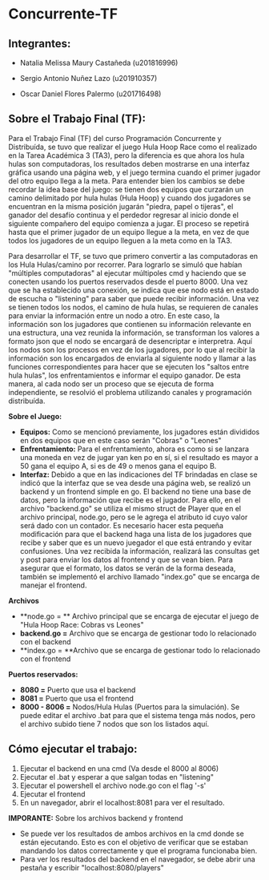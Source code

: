 # Concurrente-TF

## **Integrantes:**

- Natalia Melissa Maury Castañeda (u201816996)

- Sergio Antonio Nuñez Lazo (u201910357)

- Oscar Daniel Flores Palermo (u201716498)

## Sobre el Trabajo Final (TF):
Para el Trabajo Final (TF) del curso Programación Concurrente y Distribuída, se tuvo que realizar el juego Hula Hoop Race como el realizado en la Tarea Académica 3 (TA3), pero la diferencia es que ahora los hula hulas son computadoras,  los resultados deben mostrarse en una interfaz gráfica usando una página web, y el juego termina cuando el primer jugador del otro equipo llega a la meta. Para entender bien los cambios se debe recordar la idea base del juego: se tienen dos equipos que curzarán un camino delimitado por hula hulas (Hula Hoop) y cuando dos jugadores se encuentran en la misma posición jugarán "piedra, papel o tijeras", el ganador del desafío continua y el perdedor regresar al inicio donde el siguiente compañero del equipo comienza a jugar. El proceso se repetirá hasta que el primer jugador de un equipo llegue a la meta, en vez de que todos los jugadores de un equipo lleguen a la meta como en la TA3. 

Para desarrollar el TF, se tuvo que primero convertir a las computadoras en los Hula Hulas/camino por recorrer. Para lograrlo se simuló que habían "múltiples computadoras" al ejecutar múltipoles cmd y haciendo que se conecten usando los puertos reservados desde el puerto 8000. Una vez que se ha establecido una conexión, se indica que ese nodo está en estado de escucha o "listening" para saber que puede recibir información. Una vez se tienen todos los nodos, el camino de hula hulas, se requieren de canales para enviar la información entre un nodo a otro. En este caso, la información son los jugadores que contienen su información relevante en una estructura, una vez reunida la información, se transforman los valores a formato json que el nodo se encargará de desencriptar e interpretra. Aquí los nodos son los procesos en vez de los jugadores, por lo que al recibir la información son los encargados de enviarla al siguiente nodo y llamar a las funciones correspondientes para hacer que se ejecuten los "saltos entre hula hulas", los enfrentamientos e informar el equipo ganador. De esta manera, al cada nodo ser un proceso que se ejecuta de forma independiente, se resolvió el problema utilizando canales y programación distribuída.

**Sobre el Juego:**
- **Equipos:** Como se mencionó previamente, los jugadores están divididos en dos equipos que en este caso serán "Cobras" o "Leones"
- **Enfrentamiento:** Para el enfrentamiento, ahora es como si se lanzara una moneda en vez de jugar yan ken po en sí, si el resultado es mayor a 50 gana el equipo A, si es de 49 o menos gana el equipo B.
- **Interfaz:** Debido a que en las indicaciones del TF brindadas en clase se indicó que la interfaz que se vea desde una página web, se realizó un backend y un frontend simple en go. El backend no tiene una  base de datos, pero la información que recibe es el jugador. Para ello, en el archivo "backend.go" se utiliza el mismo struct de Player que en el archivo principal, node.go, pero se le agrega el atributo id cuyo valor será dado con un contador. Es necesario hacer esta pequeña modificación para que el backend haga una lista de los jugadores que recibe y saber que es un nuevo juegador el que está entrando y evitar confusiones. Una vez recibida la información, realizará las consultas get y post para enviar los datos al frontend y que se vean bien. Para asegurar que el formato, los datos se verán de la forma deseada, también se implementó el archivo llamado "index.go" que se encarga de manejar el frontend. 

**Archivos**
- **node.go = ** Archivo principal que se encarga de ejecutar el juego de "Hula Hoop Race: Cobras vs Leones"
- **backend.go =** Archivo que se encarga de gestionar todo lo relacionado con el backend
- **index.go = **Archivo que se encarga de gestionar todo lo relacionado con el frontend

**Puertos reservados:**
- **8080 =** Puerto que usa el backend
- **8081 =** Puerto que usa el frontend
- **8000 - 8006 =** Nodos/Hula Hulas (Puertos para la simulación). Se puede editar el archivo .bat para que el sistema tenga más nodos, pero el archivo subido tiene 7 nodos que son los listados aquí. 

## Cómo ejecutar el trabajo:
1. Ejecutar el backend en una cmd (Va desde el 8000 al 8006)
2. Ejecutar el .bat y esperar a que salgan todas en "listening"
3. Ejecutar el powershell el archivo node.go con el flag '-s'
4. Ejecutar el frontend
5. En un navegador, abrir el localhost:8081 para ver el resultado.

**IMPORANTE:** Sobre los archivos backend y frontend
- Se puede ver los resultados de ambos archivos en la cmd donde se están ejecutando. Esto es con el objetivo de verificar que se estaban mandando los datos correctamente y que el programa funcionaba bien.
- Para ver los resultados del backend en el navegador, se debe abrir una pestaña y escribir "localhost:8080/players"
